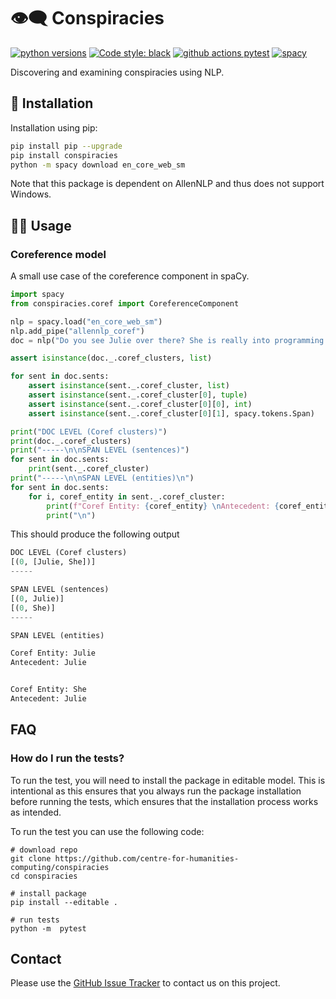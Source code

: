 
# 👁‍🗨 Conspiracies
[![python versions](https://img.shields.io/badge/Python-%3E=3.7-blue)](https://github.com/centre-for-humanities-computing/conspiracies)
[![Code style: black](https://img.shields.io/badge/Code%20Style-Black-black)](https://black.readthedocs.io/en/stable/the_black_code_style/current_style.html)
[![github actions pytest](https://github.com/centre-for-humanities-computing/conspiracies/actions/workflows/pytest.yml/badge.svg)](https://github.com/centre-for-humanities-computing/conspiracies/actions)
[![spacy](https://img.shields.io/badge/built%20with-spaCy-09a3d5.svg)](https://spacy.io)


<!-- [![release version](https://img.shields.io/badge/belief_graph%20Version-0.0.1-green)](https://github.com/centre-for-humanities-computing/conspiracies) -->

Discovering and examining conspiracies using NLP.



## 🔧 Installation
Installation using pip:
```bash
pip install pip --upgrade
pip install conspiracies
python -m spacy download en_core_web_sm
```

Note that this package is dependent on AllenNLP and thus does not support Windows.

## 👩‍💻 Usage

### Coreference model
A small use case of the coreference component in spaCy.

```python
import spacy
from conspiracies.coref import CoreferenceComponent 

nlp = spacy.load("en_core_web_sm")
nlp.add_pipe("allennlp_coref")
doc = nlp("Do you see Julie over there? She is really into programming!")

assert isinstance(doc._.coref_clusters, list)

for sent in doc.sents:
    assert isinstance(sent._.coref_cluster, list)
    assert isinstance(sent._.coref_cluster[0], tuple)
    assert isinstance(sent._.coref_cluster[0][0], int)
    assert isinstance(sent._.coref_cluster[0][1], spacy.tokens.Span)
```
```python
print("DOC LEVEL (Coref clusters)")
print(doc._.coref_clusters)
print("-----\n\nSPAN LEVEL (sentences)")
for sent in doc.sents:
    print(sent._.coref_cluster)
print("-----\n\nSPAN LEVEL (entities)\n")
for sent in doc.sents:
    for i, coref_entity in sent._.coref_cluster:
        print(f"Coref Entity: {coref_entity} \nAntecedent: {coref_entity._.antecedent}")
        print("\n")
```

This should produce the following output

```python
DOC LEVEL (Coref clusters)
[(0, [Julie, She])]
-----

SPAN LEVEL (sentences)
[(0, Julie)]
[(0, She)]
-----

SPAN LEVEL (entities)

Coref Entity: Julie 
Antecedent: Julie


Coref Entity: She 
Antecedent: Julie
```

## FAQ

### How do I run the tests?
To run the test, you will need to install the package in editable model. This is
intentional as this ensures that you always run the package installation before running
the tests, which ensures that the installation process works as intended.

To run the test you can use the following code:
```
# download repo
git clone https://github.com/centre-for-humanities-computing/conspiracies
cd conspiracies

# install package
pip install --editable .

# run tests
python -m  pytest
```

## Contact
Please use the [GitHub Issue Tracker](https://github.com/centre-for-humanities-computing/conspiracies/issues) to contact us on this project.
